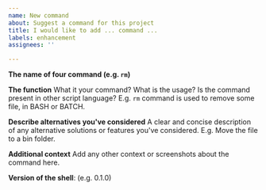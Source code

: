 ```yaml
---
name: New command
about: Suggest a command for this project
title: I would like to add ... command ...
labels: enhancement
assignees: ''

---
```


**The name of four command (e.g. `rm`)**

**The function**
What it your command? What is the usage? Is the command present in other
script language?
E.g. `rm` command is used to remove some file, in BASH or BATCH.

**Describe alternatives you've considered**
A clear and concise description of any alternative solutions or
features you've considered.
E.g. Move the file to a bin folder.

**Additional context**
Add any other context or screenshots about the command here.

**Version of the shell**: (e.g. 0.1.0)
